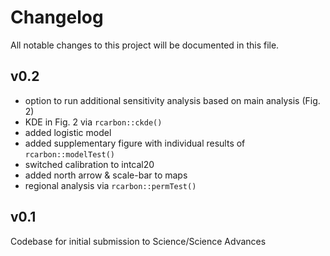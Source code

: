 # Changelog
All notable changes to this project will be documented in this file.

## v0.2

+ option to run additional sensitivity analysis based on main analysis (Fig. 2)
+ KDE in Fig. 2 via `rcarbon::ckde()`
+ added logistic model
+ added supplementary figure with individual results of `rcarbon::modelTest()`
+ switched calibration to intcal20
+ added north arrow & scale-bar to maps
+ regional analysis via `rcarbon::permTest()`


## v0.1
Codebase for initial submission to Science/Science Advances 